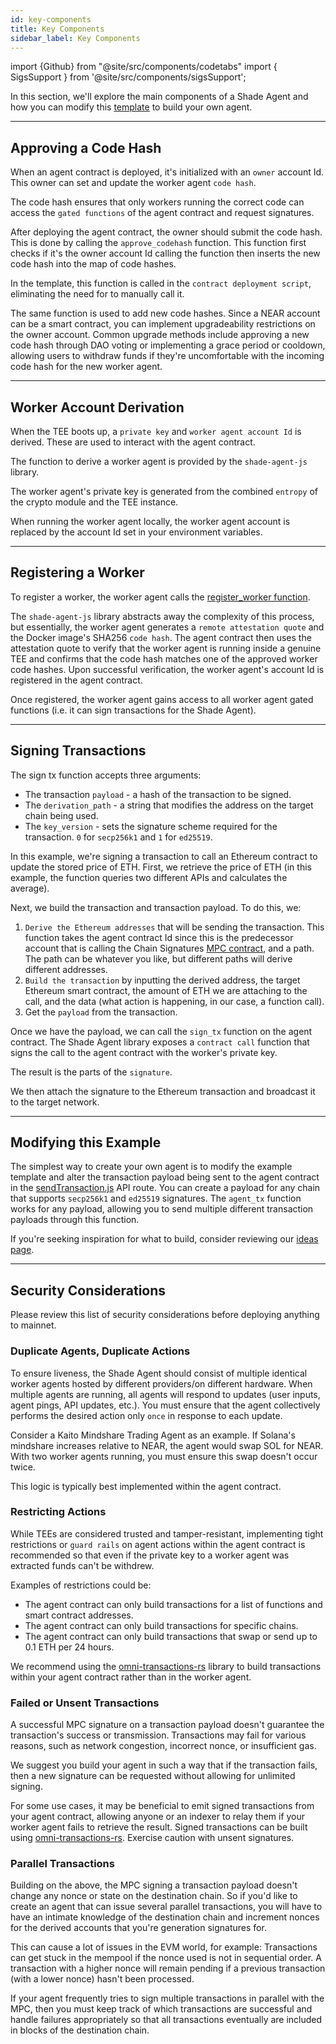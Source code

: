 ```yaml
---
id: key-components
title: Key Components
sidebar_label: Key Components
---
```


import {Github} from "@site/src/components/codetabs"
import { SigsSupport } from '@site/src/components/sigsSupport';

In this section, we'll explore the main components of a Shade Agent and how you can modify this [template](https://github.com/PiVortex/shade-agent-template) to build your own agent.

---

## Approving a Code Hash

When an agent contract is deployed, it's initialized with an `owner` account Id. This owner can set and update the worker agent `code hash`.

The code hash ensures that only workers running the correct code can access the `gated functions` of the agent contract and request signatures.

After deploying the agent contract, the owner should submit the code hash. This is done by calling the `approve_codehash` function. This function first checks if it's the owner account Id calling the function then inserts the new code hash into the map of code hashes.

<Github fname="lib.rs" language="rust"
    url="https://github.com/PiVortex/shade-agent-template/blob/main/contract/src/lib.rs#L62-L65"
    start="62" end="65" />

In the template, this function is called in the `contract deployment script`, eliminating the need for to manually call it.

The same function is used to add new code hashes. Since a NEAR account can be a smart contract, you can implement upgradeability restrictions on the owner account. Common upgrade methods include approving a new code hash through DAO voting or implementing a grace period or cooldown, allowing users to withdraw funds if they're uncomfortable with the incoming code hash for the new worker agent.

---

## Worker Account Derivation

When the TEE boots up, a `private key` and `worker agent account Id` is derived. These are used to interact with the agent contract.

The function to derive a worker agent is provided by the `shade-agent-js` library.

<Github fname="register.js" language="javascript"
    url="https://github.com/PiVortex/shade-agent-template/blob/main/pages/api/derive.js#L19"
    start="19" end="19" />

The worker agent's private key is generated from the combined `entropy` of the crypto module and the TEE instance.

When running the worker agent locally, the worker agent account is replaced by the account Id set in your environment variables.

---

## Registering a Worker

To register a worker, the worker agent calls the [register_worker function](https://github.com/PiVortex/shade-agent-template/blob/main/contract/src/lib.rs#L79-L101).

<Github fname="register.js" language="javascript"
    url="https://github.com/PiVortex/shade-agent-template/blob/main/pages/api/register.js#L12"
    start="12" end="12" />

The `shade-agent-js` library abstracts away the complexity of this process, but essentially, the worker agent generates a `remote attestation quote` and the Docker image's SHA256 `code hash`. The agent contract then uses the attestation quote to verify that the worker agent is running inside a genuine TEE and confirms that the code hash matches one of the approved worker code hashes. Upon successful verification, the worker agent's account Id is registered in the agent contract.

<Github fname="lib.rs" language="rust"
    url="https://github.com/PiVortex/shade-agent-template/blob/main/contract/src/lib.rs#L94-L98"
    start="94" end="98" />

Once registered, the worker agent gains access to all worker agent gated functions (i.e. it can sign transactions for the Shade Agent).

---

## Signing Transactions

The sign tx function accepts three arguments:
- The transaction `payload` - a hash of the transaction to be signed.
- The `derivation_path` - a string that modifies the address on the target chain being used.
- The `key_version` - sets the signature scheme required for the transaction. `0` for `secp256k1` and `1` for `ed25519`.

<Github fname="lib.rs" language="rust"
    url="https://github.com/PiVortex/shade-agent-template/blob/main/contract/src/lib.rs#L68-L75"
    start="68" end="75" />

In this example, we're signing a transaction to call an Ethereum contract to update the stored price of ETH. First, we retrieve the price of ETH (in this example, the function queries two different APIs and calculates the average).

<Github fname="sendTransaction.js" language="javascript"
    url="https://github.com/PiVortex/shade-agent-template/blob/main/pages/api/sendTransaction.js#L15"
    start="15" end="15" />

Next, we build the transaction and transaction payload. To do this, we:
1. `Derive the Ethereum addresses` that will be sending the transaction. This function takes the agent contract Id since this is the predecessor account that is calling the Chain Signatures [MPC contract](https://github.com/Near-One/mpc/tree/main/libs/chain-signatures/contract), and a path. The path can be whatever you like, but different paths will derive different addresses.
2. `Build the transaction` by inputting the derived address, the target Ethereum smart contract, the amount of ETH we are attaching to the call, and the data (what action is happening, in our case, a function call).
3. Get the `payload` from the transaction.

<Github fname="sendTransaction.js" language="javascript"
    url="https://github.com/PiVortex/shade-agent-template/blob/main/pages/api/sendTransaction.js#L60-L68"
    start="60" end="68" />

Once we have the payload, we can call the `sign_tx` function on the agent contract. The Shade Agent library exposes a `contract call` function that signs the call to the agent contract with the worker's private key. 

<Github fname="sendTransaction.js" language="javascript"
    url="https://github.com/PiVortex/shade-agent-template/blob/main/pages/api/sendTransaction.js#L24-L31"
    start="24" end="31" />

The result is the parts of the `signature`.

We then attach the signature to the Ethereum transaction and broadcast it to the target network.

<Github fname="sendTransaction.js" language="javascript"
    url="https://github.com/PiVortex/shade-agent-template/blob/main/pages/api/sendTransaction.js#L44-L54"
    start="44" end="54" />

---

## Modifying this Example

The simplest way to create your own agent is to modify the example template and alter the transaction payload being sent to the agent contract in the [sendTransaction.js](https://github.com/PiVortex/shade-agent-template/blob/main/pages/api/sendTransaction.js) API route. You can create a payload for any chain that supports `secp256k1` and `ed25519` signatures. The `agent_tx` function works for any payload, allowing you to send multiple different transaction payloads through this function.

If you're seeking inspiration for what to build, consider reviewing our [ideas page](./examples.md).

---

## Security Considerations

Please review this list of security considerations before deploying anything to mainnet.

### Duplicate Agents, Duplicate Actions

To ensure liveness, the Shade Agent should consist of multiple identical worker agents hosted by different providers/on different hardware. When multiple agents are running, all agents will respond to updates (user inputs, agent pings, API updates, etc.). You must ensure that the agent collectively performs the desired action only `once` in response to each update.

Consider a Kaito Mindshare Trading Agent as an example. If Solana's mindshare increases relative to NEAR, the agent would swap SOL for NEAR. With two worker agents running, you must ensure this swap doesn't occur twice.

This logic is typically best implemented within the agent contract.

### Restricting Actions

While TEEs are considered trusted and tamper-resistant, implementing tight restrictions or `guard rails` on agent actions within the agent contract is recommended so that even if the private key to a worker agent was extracted funds can't be withdrew.

Examples of restrictions could be:
- The agent contract can only build transactions for a list of functions and smart contract addresses.
- The agent contract can only build transactions for specific chains.
- The agent contract can only build transactions that swap or send up to 0.1 ETH per 24 hours.

We recommend using the [omni-transactions-rs](https://github.com/near/omni-transaction-rs) library to build transactions within your agent contract rather than in the worker agent.

### Failed or Unsent Transactions

A successful MPC signature on a transaction payload doesn't guarantee the transaction's success or transmission. Transactions may fail for various reasons, such as network congestion, incorrect nonce, or insufficient gas.

We suggest you build your agent in such a way that if the transaction fails, then a new signature can be requested without allowing for unlimited signing.

For some use cases, it may be beneficial to emit signed transactions from your agent contract, allowing anyone or an indexer to relay them if your worker agent fails to retrieve the result. Signed transactions can be built using [omni-transactions-rs](https://github.com/near/omni-transaction-rs). Exercise caution with unsent signatures.

### Parallel Transactions

Building on the above, the MPC signing a transaction payload doesn't change any nonce or state on the destination chain. So if you'd like to create an agent that can issue several parallel transactions, you will have to have an intimate knowledge of the destination chain and increment nonces for the derived accounts that you're generation signatures for.

This can cause a lot of issues in the EVM world, for example: Transactions can get stuck in the mempool if the nonce used is not in sequential order. A transaction with a higher nonce will remain pending if a previous transaction (with a lower nonce) hasn't been processed.

If your agent frequently tries to sign multiple transactions in parallel with the MPC, then you must keep track of which transactions are successful and handle failures appropriately so that all transactions eventually are included in blocks of the destination chain.

<SigsSupport />
